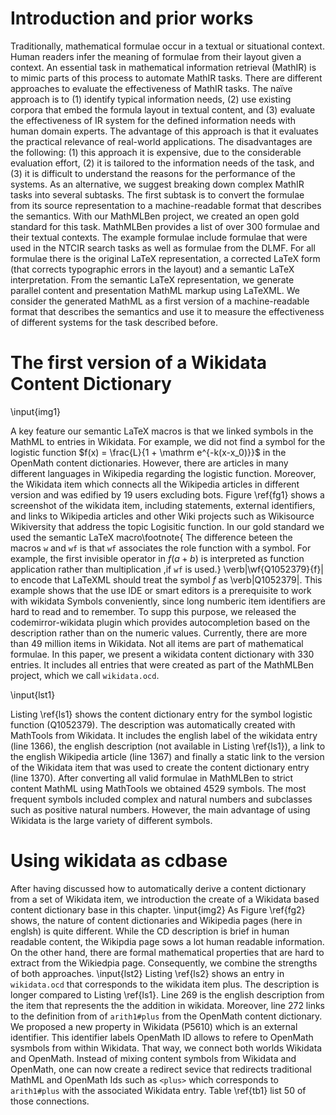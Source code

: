 # Introduction and prior works 

Traditionally, mathematical formulae occur in a textual or situational context. Human readers infer the meaning of formulae from their layout given a context. An essential task in mathematical information retrieval (MathIR) is to mimic parts of this process to automate MathIR tasks. There are different approaches to evaluate the effectiveness of MathIR tasks. The naïve approach is to (1) identify typical information needs, (2) use existing corpora that embed the formula layout in textual content, and (3) evaluate the effectiveness of IR system for the defined information needs with human domain experts. The advantage of this approach is that it evaluates the practical relevance of real-world applications. The disadvantages are the following: (1) this approach it is expensive, due to the considerable evaluation effort, (2) it is tailored to the information needs of the task, and (3) it is difficult to understand the reasons for the performance of the systems. As an alternative, we suggest breaking down complex MathIR tasks into several subtasks. The first subtask is to convert the formulae from its source representation to a machine-readable format that describes the semantics. With our MathMLBen project, we created an open gold standard for this task. MathMLBen provides a list of over 300 formulae and their textual contexts. The example formulae include formulae that were used in the NTCIR search tasks as well as formulae from the DLMF. For all formulae there is the original LaTeX representation, a corrected LaTeX form (that corrects typographic errors in the layout) and a semantic LaTeX interpretation. From the semantic LaTeX representation, we generate parallel content and presentation MathML markup using LaTeXML. We consider the generated MathML as a first version of a machine-readable format that describes the semantics and use it to measure the effectiveness of different systems for the task described before. 

# The first version of a Wikidata Content Dictionary 

\input{img1}

A key feature our semantic LaTeX macros is that we linked symbols in the MathML to entries in Wikidata.
For example, we did not find a symbol for the logistic function $f(x) = \frac{L}{1 + \mathrm e^{-k(x-x_0)}}$ in the OpenMath content dictionaries.
However, there are articles in many different languages in Wikipedia regarding the logistic function.
Moreover, the Wikidata item  which connects all the Wikipedia articles in different version and was edified by 19 users excluding bots.
Figure \ref{fg1} shows a screenshot of the wikidata item, including statements, external identifiers, and links to Wikipedia articles and other Wiki projects such as Wikisource Wikiversity that address the topic Logisitic function.
In our gold standard we used the semantic LaTeX macro\footnote{
  The difference beteen the macros `w` and `wf` is that `wf` associates the role function with a symbol.
  For example, the first invisible operator in $f(a+b)$ is interpreted as function application rather than multiplication ,if `wf` is used.}
 \verb|\wf{Q1052379}{f}| to encode that LaTeXML should treat the symbol $f$ as \verb|<csymbol cd=wikidata>Q1052379</csymbol>|.
This example shows that the use IDE or smart editors is a prerequisite to work with wikidata Symbols conveniently, since long numberic item identifiers are hard to read and to remember.
To supp this purpose, we released the codemirror-wikidata plugin which provides autocompletion based on the description rather than on the numeric values. 
Currently, there are more than 49 million items in Wikidata.
Not all items are part of mathematical formulae.
In this paper, we present a wikidata content dictionary with 330 entries.
It includes all entries that were created as part of the MathMLBen project, which we call `wikidata.ocd`.
  
\input{lst1}

Listing \ref{ls1} shows the content dictionary entry for the symbol logistic function (Q1052379).
The description was automatically created with MathTools from Wikidata.
It includes the english label of the wikidata entry (line 1366), the english description (not available in Listing \ref{ls1}), a link to the english Wikipedia article (line 1367) and finally a static link to the version of the Wikidata item that was used to create the content dictionary entry (line 1370).
After converting all valid formulae in MathMLBen to strict content MathML using MathTools we obtained 4529 symbols.
The most frequent symbols included complex and natural numbers and subclasses such as positive natural numbers.
However, the main advantage of using Wikidata is the large variety of different symbols. 

# Using wikidata as cdbase

After having discussed how to automatically derive a content dictionary from a set of Wikidata item, we introduction the create of a Wikidata based content dictionary base in this chapter.
\input{img2}
As Figure \ref{fg2} shows, the nature of content dictionaries and Wikipedia pages (here in englsh) is quite different. While the CD description is brief in human readable content, the Wikipdia page sows a lot human readable information.
On the other hand, there are formal mathematical properties that are hard to extract from the Wikiedpia page. Consequently, we combine the strengths of both approaches.
\input{lst2}
Listing \ref{ls2} shows an entry in `wikidata.ocd` that corresponds to the wikidata item plus.
The description is longer compared to Listing \ref{ls1}.
Line 269 is the english description from the item that represents the the addition in wikidata.
Moreover, line 272 links to the definition from of `arith1#plus` from the OpenMath content dictionary.
We proposed a new property in Wikidata (P5610) which is an external identifier.
This identifier labels OpenMath ID allows to refere to OpenMath sysmbols from within Wikidata.
That way, we connect both worlds Wikidata and OpenMath.
Instead of mixing content symbols from Wikidata and OpenMath, one can now create a redirect sevice that redirects traditional MathML and OpenMath Ids such as `<plus>` which corresponds to `arith1#plus` with the associated Wikidata entry.
Table \ref{tb1} list 50 of those connections.  
